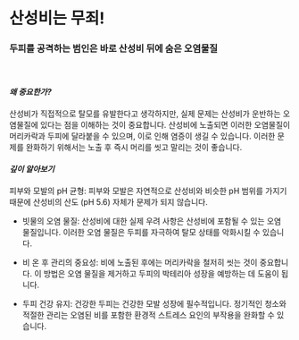 # 산성비는 무죄!

###  두피를 공격하는 범인은 바로 산성비 뒤에 숨은 오염물질   
 　   
#### ***왜 중요한가?***  
산성비가 직접적으로 탈모를 유발한다고 생각하지만, 실제 문제는 산성비가 운반하는 오염물질에 있다는 점을 이해하는 것이 중요합니다. 산성비에 노출되면 이러한 오염물질이 머리카락과 두피에 달라붙을 수 있으며, 이로 인해 염증이 생길 수 있습니다. 이러한 문제를 완화하기 위해서는 노출 후 즉시 머리를 씻고 말리는 것이 좋습니다.  
  
#### ***깊이 알아보기***  

피부와 모발의 pH 균형: 피부와 모발은 자연적으로 산성비와 비슷한 pH 범위를 가지기 때문에 산성비의 산도 (pH 5.6) 자체가 문제가 되지 않습니다.  
  
 - 빗물의 오염 물질: 산성비에 대한 실제 우려 사항은 산성비에 포함될 수 있는 오염 물질입니다. 이러한 오염 물질은 두피를 자극하여 탈모 상태를 악화시킬 수 있습니다.  
  
 - 비 온 후 관리의 중요성: 비에 노출된 후에는 머리카락을 철저히 씻는 것이 중요합니다. 이 방법은 오염 물질을 제거하고 두피의 박테리아 성장을 예방하는 데 도움이 됩니다.  
  
 - 두피 건강 유지: 건강한 두피는 건강한 모발 성장에 필수적입니다. 정기적인 청소와 적절한 관리는 오염된 비를 포함한 환경적 스트레스 요인의 부작용을 완화할 수 있습니다.
<!--stackedit_data:
eyJoaXN0b3J5IjpbLTExMzE1MjY1NTYsMTM4MDc5OTgzMCwxMj
U1NDE5NTk5XX0=
-->